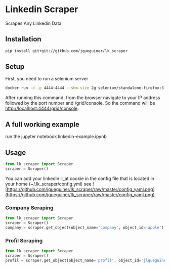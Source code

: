 # Linkedin Scraper
Scrapes Any Linkedin Data

## Installation

```bash
pip install git+git://github.com/jqueguiner/lk_scraper
```


## Setup
First, you need to run a selenium server


```bash
docker run -d -p 4444:4444 --shm-size 2g selenium/standalone-firefox:3.141.59-20200326
```

After running this command, from the browser navigate to your IP address followed by the port number and /grid/console. So the command will be
[http://localhost:4444/grid/console](http://localhost:4444/grid/console).

## A full working example
run the jupyter notebook linkedin-example.ipynb


## Usage

```python
from lk_scraper import Scraper
scraper = Scraper()
```
You can add your linkedin li_at cookie in the config file that is located in your home (~/.lk_scraper/config.yml)
see
![https://github.com/jqueguiner/lk_scraper/raw/master/config_yaml.png](https://github.com/jqueguiner/lk_scraper/raw/master/config_yaml.png)

### Company Scraping

```python
from lk_scraper import Scraper
scraper = Scraper()
company = scraper.get_object(object_name='company', object_id='apple')
```

### Profil Scraping

```python
from lk_scraper import Scraper
scraper = Scraper()
profil = scraper.get_object(object_name='profil', object_id='jlqueguiner')
```
